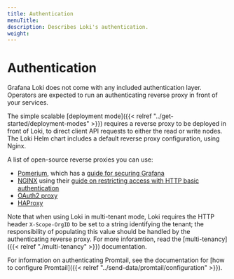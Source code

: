 ```yaml
---
title: Authentication
menuTitle:  
description: Describes Loki's authentication.
weight: 
---
```

# Authentication

Grafana Loki does not come with any included authentication layer. Operators are
expected to run an authenticating reverse proxy in front of your services.

The simple scalable [deployment mode]({{< relref "../get-started/deployment-modes" >}}) requires a reverse proxy to be deployed in front of Loki, to direct client API requests to either the read or write nodes. The Loki Helm chart includes a default reverse proxy configuration, using Nginx.

A list of open-source reverse proxies you can use:

-  [Pomerium](https://www.pomerium.com/docs), which has a [guide for securing Grafana](https://www.pomerium.com/docs/guides/grafana)
-  [NGINX](https://docs.nginx.com/nginx/) using their [guide on restricting access with HTTP basic authentication](https://docs.nginx.com/nginx/admin-guide/security-controls/configuring-http-basic-authentication/)
-  [OAuth2 proxy](https://github.com/oauth2-proxy/oauth2-proxy)
-  [HAProxy](https://www.haproxy.org/)

Note that when using Loki in multi-tenant mode, Loki requires the HTTP header
`X-Scope-OrgID` to be set to a string identifying the tenant; the responsibility
of populating this value should be handled by the authenticating reverse proxy.
For more inforamtion, read the [multi-tenancy]({{< relref "./multi-tenancy" >}}) documentation.

For information on authenticating Promtail, see the documentation for [how to
configure Promtail]({{< relref "../send-data/promtail/configuration" >}}).
